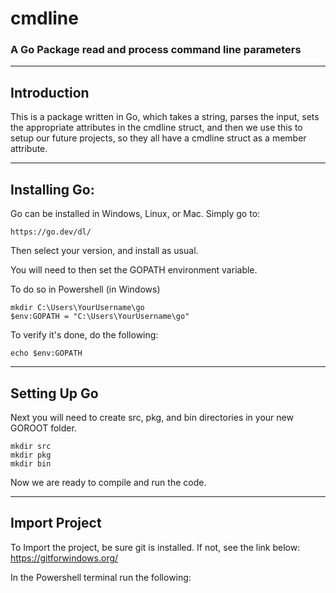 # cmdline 

### A Go Package read and process command line parameters

---


## Introduction

This is a package written in Go, which takes a string, parses the input, sets the appropriate 
attributes in the cmdline struct, and then we use this to setup our future projects, so they all
have a cmdline struct as a member attribute.

---

## Installing Go:

Go can be installed in Windows, Linux, or Mac. Simply go to:

    https://go.dev/dl/

Then select your version, and install as usual.

You will need to then set the GOPATH environment variable. 

To do so in Powershell (in Windows)

    mkdir C:\Users\YourUsername\go
    $env:GOPATH = "C:\Users\YourUsername\go"

To verify it's done, do the following:

    echo $env:GOPATH

--- 

## Setting Up Go

Next you will need to create src, pkg, and bin directories in your new GOROOT folder.

    mkdir src
    mkdir pkg
    mkdir bin

Now we are ready to compile and run the code.

---

## Import Project

To Import the project, be sure git is installed. If not, see the link below:
    https://gitforwindows.org/

In the Powershell terminal run the following:








